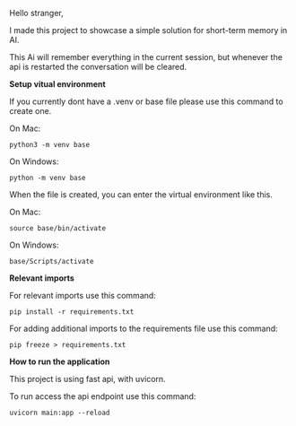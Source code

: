 Hello stranger,

I made this project to showcase a simple solution for short-term memory in AI. 

This Ai will remember everything in the current session, but whenever the api is restarted the conversation will be cleared.

**Setup vitual environment**

If you currently dont have a .venv or base file please use this command to create one.

On Mac:
```
python3 -m venv base
```

On Windows:
```
python -m venv base
```

When the file is created, you can enter the virtual environment like this.

On Mac:
```
source base/bin/activate  
```

On Windows:
```
base/Scripts/activate
```

**Relevant imports**

For relevant imports use this command:

```
pip install -r requirements.txt
```

For adding additional imports to the requirements file use this command:

```
pip freeze > requirements.txt
```

**How to run the application**

This project is using fast api, with uvicorn.

To run access the api endpoint use this command:

```
uvicorn main:app --reload
```
